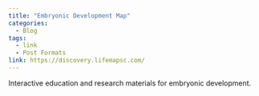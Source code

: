 ```yaml
---
title: "Embryonic Development Map"
categories:
  - Blog
tags:
  - link
  - Post Formats
link: https://discovery.lifemapsc.com/
---
```


Interactive education and research materials for embryonic development.

